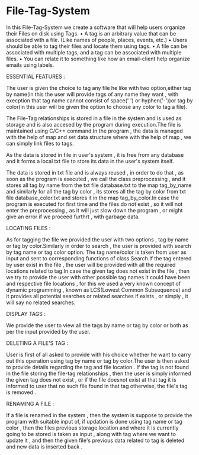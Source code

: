 # File-Tag-System

In this File-Tag-System we create a software that will help users organize their Files on disk using Tags.
• A tag is an arbitrary value that can be associated with a file. (Like names of people, places, events, etc.)
• Users should be able to tag their files and locate them using tags.
• A file can be associated with multiple tags, and a tag can be associated with multiple files.
• You can relate it to something like how an email-client help organize emails using labels.

ESSENTIAL FEATURES : 

The user is given the choice to tag any file he like with two option,either tag by name(in this the user will provide tags of any name they want , with execption that 
tag name cannot consist of space(' ') or hyphen('-'))or tag by color(in this user will be given the option to choose any color to tag a file).

The File-Tag relationships is stored in a file in the system and is used as storage and is also accesed by the program during execution.The file is maintained using
C/C++ command.In the program , the data is managed with the help of map and set data structure where with the help of map , we can simply link files to tags.

As the data is stored in file in user's system , it is free from any database and it forms a local txt file to store its data in the user's system itself.

The data is stored in txt file and is always reused , in order to do that , as soon as the program is executed , we call the class preprocessing , and it stores
all tag by name from the txt file database.txt to the map tag_by_name and similarly for all the tag by color , its stores all the tag by color from txt file
database_color.txt and stores it in the map tag_by_color.In case the program is executed for first time and the files do not exist , so it will not enter the 
preprocessing , as it will just slow down the program , or might give an error if we proceed furthrt , with garbage data.

LOCATING FILES :

As for tagging the file we provided the user with two options , tag by name or tag by color.Similarly in order to search , the user is provided with search by
tag name or tag color option. The tag name/color is taken from user as input and sent to corresponding functions of class Search.If the tag entered by user exist
in the file , the user will be provided with all the required locations related to tag.In case the given tag does not exist in the file , then we try to provide
the user with other possible tag names it could have been and respective file locations , for this we used a very known concept of dynamic programming , known as
LCS(Lowest Common Subsequence) and it provides all potential searches or related searches if exists , or simply , it will say no related searches.

DISPLAY TAGS :

We provide the user to view all the tags by name or tag by color or both as per the input provided by the user.

DELETING A FILE'S TAG :

User is first of all asked to provide with his choice whether he want to carry out this operation using tag by name or tag by color.The user is then asked to
provide details regarding the tag and file location . If the tag is not found in the file storing the file-tag relationships , then the user is simply informed
the given tag does not exist , or if the file doesnot exist at that tag it is informed to user that no such file found in that tag otherwise, the file's 
tag is removed . 

RENAMING A FILE :

If a file is renamed in the system , then the system is suppose to provide the program with suitable input of, if updation is done using tag name or tag color , 
then the files previous storage location and where it is currently going to be stored is taken as input , along with tag where we want to update it , and then the given file's previous data related to tag is deleted and new data is inserted back .

